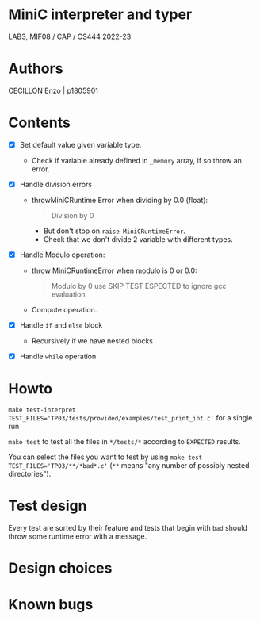 # MiniC interpreter and typer

LAB3, MIF08 / CAP / CS444 2022-23

# Authors

CECILLON Enzo | p1805901

# Contents

- [X] Set default value given variable type.
  - Check if variable already defined in `_memory` array, if so throw an error.

- [X] Handle division errors
  - throwMiniCRuntime Error when dividing by 0.0 (float):
    > Division by 0
    - But don't stop on `raise MiniCRuntimeError`.
    - Check that we don't divide 2 variable with different types.

- [X] Handle Modulo operation:
  - throw MiniCRuntimeError when modulo is 0 or 0.0:
    > Modulo by 0
    use SKIP TEST ESPECTED to ignore gcc evaluation.
  - Compute operation.

- [X] Handle `if` and `else` block
  - Recursively if we have nested blocks

- [X] Handle `while` operation

# Howto

`make test-interpret TEST_FILES='TP03/tests/provided/examples/test_print_int.c'` for a single run

`make test` to test all the files in `*/tests/*` according to `EXPECTED` results.

You can select the files you want to test by using `make test TEST_FILES='TP03/**/*bad*.c'` (`**` means
"any number of possibly nested directories").

# Test design

Every test are sorted by their feature and tests that begin with `bad` should throw some runtime error with a message.

# Design choices


# Known bugs
